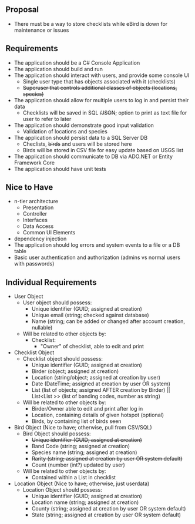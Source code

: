 ## Proposal
- There must be a way to store checklists while eBird is down for maintenance or issues

## Requirements

- The application should be a C# Console Application
- The application should build and run
- The application should interact with users, and provide some console UI
    - Single user type that has objects associated with it (checklists)
    - ~~Superuser that controls additional classes of objects (locations, species)~~
- The application should allow for multiple users to log in and persist their data
    - Checklists will be saved in SQL ~~/JSON~~; option to print as text file for user to refer to later
- The application should demonstrate good input validation
    - Validation of locations and species
- The application should persist data to a SQL Server DB
    - Checlists, ~~birds~~ and users will be stored here
    - Birds will be stored in CSV file for easy update based on USGS list
- The application should communicate to DB via ADO.NET or Entity Framework Core
- The application should have unit tests

## Nice to Have

- n-tier architecture
    - Presentation
    - Controller
    - Interfaces
    - Data Access
    - Common UI Elements
- dependency injection
- The application should log errors and system events to a file or a DB table
- Basic user authentication and authorization (admins vs normal users with passwords)

## Individual Requirements
- User Object
    - User object should possess:
        - Unique identifier (GUID; assigned at creation)
        - Unique email (string; checked against database)
        - Name (string; can be added or changed after account creation, nullable)
    - Will be related to other objects by:
        - Checklist:
            - "Owner" of checklist, able to edit and print
- Checklist Object
    - Checklist object should possess:
        - Unique identifier (GUID; assigned at creation)
        - Birder (object; assigned at creation)
        - Location (string/object; assigned at creation by user)
        - Date (DateTime; assigned at creation by user OR system)
        - List<Bird> (list of objects; assigned AFTER creation by Birder) || List<List <string>>> (list of banding codes, number as string)
    - Will be related to other objects by:
        - Birder/Owner able to edit and print after log in
        - Location, containing details of given hotspot (optional)
        - Birds, by containing list of birds seen
- Bird Object (Nice to have; otherwise, pull from CSV/SQL)
    - Bird Object should possess:
        - ~~Unique identifier (GUID; assigned at creation)~~
        - Band Code (string; assigned at creation)
        - Species name (string; assigned at creation)
        - ~~Rarity (string; assigned at creation by user OR system default)~~
        - Count (number (int?) updated by user)
    - Will be related to other objects by:
        - Contained within a List in checklist
- Location Object (Nice to have; otherwise, just userdata)
    - Location Object should possess:
        - Unique identifier (GUID; assigned at creation)
        - Location name (string; assigned at creation)
        - County (string; assigned at creation by user OR system default)
        - State (string; assigned at creation by user OR system default)

